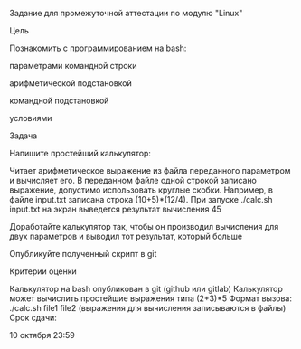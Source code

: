 Задание для промежуточной аттестации по модулю "Linux"

Цель

Познакомить с программированием на bash:

параметрами командной строки

арифметической подстановкой

командной подстановкой

условиями

Задача

Напишите простейший калькулятор:

Читает арифметическое выражение из файла переданного параметром и вычисляет его. В переданном файле одной строкой записано выражение, допустимо использовать круглые скобки.
Например, в файле input.txt записана строка (10+5)*(12/4). При запуске ./calc.sh input.txt на экран выведется результат вычисления 45

Доработайте калькулятор так, чтобы он производил вычисления для двух параметров и выводил тот результат, который больше

Опубликуйте полученный скрипт в git

Критерии оценки

Калькулятор на bash опубликован в git (github или gitlab)
Калькулятор может вычислить простейшие выражения типа (2+3)*5
Формат вызова: ./calc.sh file1 file2 (выражения для вычисления записываются в файлы)
Срок сдачи:

10 октября 23:59 
